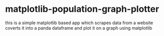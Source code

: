 # matplotlib-population-graph-plotter
this is a simple matplotlib based app which scrapes data from a website coverts it into a panda dataframe and plot it on a graph using matplotlib
